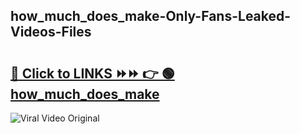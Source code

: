 
 ## how_much_does_make-Only-Fans-Leaked-Videos-Files

# <h2><a href="https://mediaupload.pro?how_much_does_make">🔗 Click to LINKS ⏩⏩ 👉 🟢 how_much_does_make </a></h2>

<a href="https://mediaupload.pro?how_much_does_make" rel="nofollow" data-target="animated-image.originalLink"><img src="https://i.ibb.co.com/xMMVF88/686577567.gif" alt="Viral Video Original" style="max-width: 100%; display: inline-block;" data-target="animated-image.originalImage"></a>